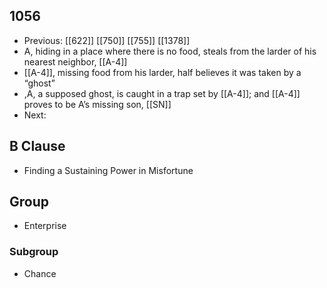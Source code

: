 ## 1056
- Previous: [[622]] [[750]] [[755]] [[1378]] 
- A, hiding in a place where there is no food, steals from the larder of his nearest neighbor, [[A-4]]
- [[A-4]], missing food from his larder, half believes it was taken by a “ghost”
- ,A, a supposed ghost, is caught in a trap set by [[A-4]]; and [[A-4]] proves to be A’s missing son, [[SN]]
- Next: 

## B Clause
- Finding a Sustaining Power in Misfortune

## Group
- Enterprise

### Subgroup
- Chance


